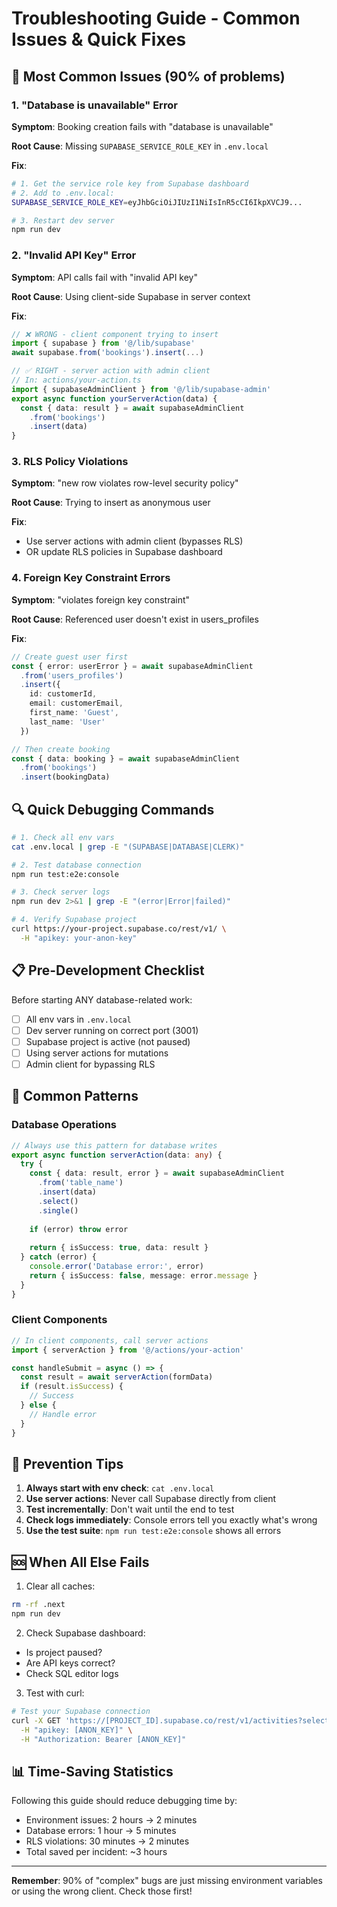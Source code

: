 # Troubleshooting Guide - Common Issues & Quick Fixes

## 🚨 Most Common Issues (90% of problems)

### 1. **"Database is unavailable" Error**
**Symptom**: Booking creation fails with "database is unavailable"

**Root Cause**: Missing `SUPABASE_SERVICE_ROLE_KEY` in `.env.local`

**Fix**:
```bash
# 1. Get the service role key from Supabase dashboard
# 2. Add to .env.local:
SUPABASE_SERVICE_ROLE_KEY=eyJhbGciOiJIUzI1NiIsInR5cCI6IkpXVCJ9...

# 3. Restart dev server
npm run dev
```

### 2. **"Invalid API Key" Error**
**Symptom**: API calls fail with "invalid API key"

**Root Cause**: Using client-side Supabase in server context

**Fix**:
```typescript
// ❌ WRONG - client component trying to insert
import { supabase } from '@/lib/supabase'
await supabase.from('bookings').insert(...)

// ✅ RIGHT - server action with admin client
// In: actions/your-action.ts
import { supabaseAdminClient } from '@/lib/supabase-admin'
export async function yourServerAction(data) {
  const { data: result } = await supabaseAdminClient
    .from('bookings')
    .insert(data)
}
```

### 3. **RLS Policy Violations**
**Symptom**: "new row violates row-level security policy"

**Root Cause**: Trying to insert as anonymous user

**Fix**:
- Use server actions with admin client (bypasses RLS)
- OR update RLS policies in Supabase dashboard

### 4. **Foreign Key Constraint Errors**
**Symptom**: "violates foreign key constraint"

**Root Cause**: Referenced user doesn't exist in users_profiles

**Fix**:
```typescript
// Create guest user first
const { error: userError } = await supabaseAdminClient
  .from('users_profiles')
  .insert({
    id: customerId,
    email: customerEmail,
    first_name: 'Guest',
    last_name: 'User'
  })

// Then create booking
const { data: booking } = await supabaseAdminClient
  .from('bookings')
  .insert(bookingData)
```

## 🔍 Quick Debugging Commands

```bash
# 1. Check all env vars
cat .env.local | grep -E "(SUPABASE|DATABASE|CLERK)"

# 2. Test database connection
npm run test:e2e:console

# 3. Check server logs
npm run dev 2>&1 | grep -E "(error|Error|failed)"

# 4. Verify Supabase project
curl https://your-project.supabase.co/rest/v1/ \
  -H "apikey: your-anon-key"
```

## 📋 Pre-Development Checklist

Before starting ANY database-related work:

- [ ] All env vars in `.env.local`
- [ ] Dev server running on correct port (3001)
- [ ] Supabase project is active (not paused)
- [ ] Using server actions for mutations
- [ ] Admin client for bypassing RLS

## 🚀 Common Patterns

### Database Operations
```typescript
// Always use this pattern for database writes
export async function serverAction(data: any) {
  try {
    const { data: result, error } = await supabaseAdminClient
      .from('table_name')
      .insert(data)
      .select()
      .single()
    
    if (error) throw error
    
    return { isSuccess: true, data: result }
  } catch (error) {
    console.error('Database error:', error)
    return { isSuccess: false, message: error.message }
  }
}
```

### Client Components
```typescript
// In client components, call server actions
import { serverAction } from '@/actions/your-action'

const handleSubmit = async () => {
  const result = await serverAction(formData)
  if (result.isSuccess) {
    // Success
  } else {
    // Handle error
  }
}
```

## 🎯 Prevention Tips

1. **Always start with env check**: `cat .env.local`
2. **Use server actions**: Never call Supabase directly from client
3. **Test incrementally**: Don't wait until the end to test
4. **Check logs immediately**: Console errors tell you exactly what's wrong
5. **Use the test suite**: `npm run test:e2e:console` shows all errors

## 🆘 When All Else Fails

1. Clear all caches:
```bash
rm -rf .next
npm run dev
```

2. Check Supabase dashboard:
- Is project paused?
- Are API keys correct?
- Check SQL editor logs

3. Test with curl:
```bash
# Test your Supabase connection
curl -X GET 'https://[PROJECT_ID].supabase.co/rest/v1/activities?select=*' \
  -H "apikey: [ANON_KEY]" \
  -H "Authorization: Bearer [ANON_KEY]"
```

## 📊 Time-Saving Statistics

Following this guide should reduce debugging time by:
- Environment issues: 2 hours → 2 minutes
- Database errors: 1 hour → 5 minutes  
- RLS violations: 30 minutes → 2 minutes
- Total saved per incident: ~3 hours

---

**Remember**: 90% of "complex" bugs are just missing environment variables or using the wrong client. Check those first!